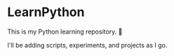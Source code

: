 # LearnPython

This is my Python learning repository. 🚀

I'll be adding scripts, experiments, and projects as I go.
